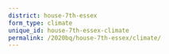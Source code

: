 ```yaml
---
district: house-7th-essex
form_type: climate
unique_id: house-7th-essex-climate
permalink: /2020bq/house-7th-essex/climate/
---
```

